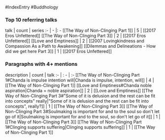 #IndexEntry #Buddhology

### Top 10 referring talks
talk | count | series
:- | - |: -
[[The Way of Non-Clinging Part 1]] | 5 | [[2017 Eros Unfettered]]
[[The Way of Non-Clinging Part 3]] | 2 | [[2017 Eros Unfettered]]
[[Love and Emptiness]] | 2 | [[2007 Lovingkindness and Compassion As a Path to Awakening]]
[[Dilemmas and Delineations - How did we get here Part 3]] | 1 | [[2017 Eros Unfettered]]

### Paragraphs with 4+ mentions
description | count | talk
:- | : - | :-
[[The Way of Non-Clinging Part 1#Chanda is impulse intention will\|Chanda is impulse, intention, will]] | 4 | [[The Way of Non-Clinging Part 1]]
[[Love and Emptiness#Chanda noble aspiration\|Chanda = noble aspiration]] | 2 | [[Love and Emptiness]]
[[The Way of Non-Clinging Part 3#"Some of it is delusion and the rest can be fit into concepts" really\|"Some of it is delusion and the rest can be fit into concepts", really?]] | 1 | [[The Way of Non-Clinging Part 3]]
[[The Way of Non-Clinging Part 3#Soulmaking is important for and to the soul so don't let go of it\|Soulmaking is important for and to the soul, so don't let go of it]] | 1 | [[The Way of Non-Clinging Part 3]]
[[The Way of Non-Clinging Part 1#Clinging supports suffering\|Clinging supports suffering]] | 1 | [[The Way of Non-Clinging Part 1]]

